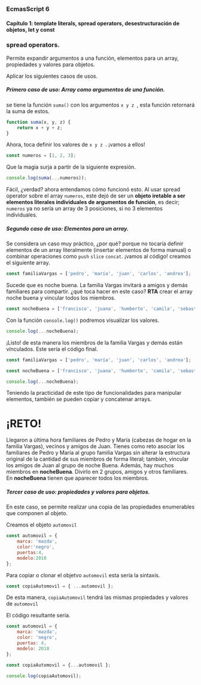 ### EcmasScript 6
#### Capítulo 1: template literals, spread operators, desestructuración de objetos, let y const

### spread operators.
Permite expandir argumentos a una función, elementos para un array, propiedades y valores para objetos.

Aplicar los siguientes casos de usos.

##### Primero caso de uso: Array como argumentos de una función.
se tiene la función `suma()` con los argumentos `x y z `, esta función retornará la suma de estos.
```javascript
function suma(x, y, z) {
    return x + y + z;
}
```
Ahora, toca definir los valores de `x y z `. ¡vamos a ellos!

```javascript
const numeros = [1, 2, 3];
```
Que la magia surja a partir de la siguiente expresión.
```javascript
console.log(suma(...numeros)); 
```
Fácil, ¿verdad? ahora entendamos cómo funcionó esto. 
Al usar spread operator sobre el array `numeros`, este dejó de ser un **objeto iretable a ser elementos literales individuales de argumentos de función**, es decir; `numeros` ya no sería un array de 3 posiciones, si no 3 elementos individuales.  

##### Segundo caso de uso: Elementos para un array.
Se considera un caso muy práctico, ¿por qué? porque no tocaría definir elementos de un array literalmente (insertar elementos de forma manual) o  combinar operaciones como `push` `slice` `concat`. ¡vamos al código!
creamos el siguiente array.
```javascript
const familiaVargas = ['pedro', 'maría', 'juan', 'carlos', 'andrea'];
```
Sucede que es noche buena. La familia Vargas invitará a amigos y demás familiares para compartir. ¿qué toca hacer en este caso? **RTA** crear el array noche buena y vincular todos los miembros. 
```javascript
const nocheBuena = ['francisco', 'juana', 'humberto', 'camila', 'sebastián', 'marcela', 'claudia', ...familiaVargas];
```
Con la función `console.log()` podremos visualizar los valores.
```javascript
console.log(...nocheBuena);
```
¡Listo! de esta manera los miembros de la familia Vargas y demás están vínculados. 
Este sería el código final.
```javascript
const familiaVargas = ['pedro', 'maría', 'juan', 'carlos', 'andrea'];

const nocheBuena = ['francisco', 'juana', 'humberto', 'camila', 'sebastián', 'marcela', 'claudia', ...familiaVargas];

console.log(...nocheBuena);
```
Teniendo la practicidad de este tipo de funcionalidades para manipular elementos, también se pueden copiar y concatenar arrays.

# ¡RETO!
Llegaron a última hora familiares de Pedro y María (cabezas de hogar en la familia Vargas), vecinos y amigos de Juan. 
Tienes como reto asociar los familiares de Pedro y María al grupo familia Vargas sin alterar la estructura original de la cantidad de sus miembros de forma literal; también, vincular los amigos de Juan al grupo de noche Buena.
Además, hay muchos miembros en **nocheBuena**. Divirlo en 2 grupos, amigos y otros familiares.
En **nocheBuena** tienen que aparecer todos los miembros.

##### Tercer caso de uso: propiedades y valores para objetos.
En este caso, se permite realizar una copia de las propiedades enumerables que componen al objeto.

Creamos el objeto `automovil`
```javascript
const automovil = {
    marca: 'mazda',
    color:'negro',
    puertas:4,
    modelo:2018
};
```
Para copiar o clonar el objetvo `automovil` esta sería la sintaxís.
```javascript
const copiaAutomovil = { ...automovil };
```
De esta manera, `copiaAutomovil` tendrá las mismas propiedades y valores de `automovil`

El código resultante sería.
```javascript
const automovil = {
    marca: 'mazda',
    color: 'negro',
    puertas: 4,
    modelo: 2018
};

const copiaAutomovil = {...automovil };

console.log(copiaAutomovil);
```